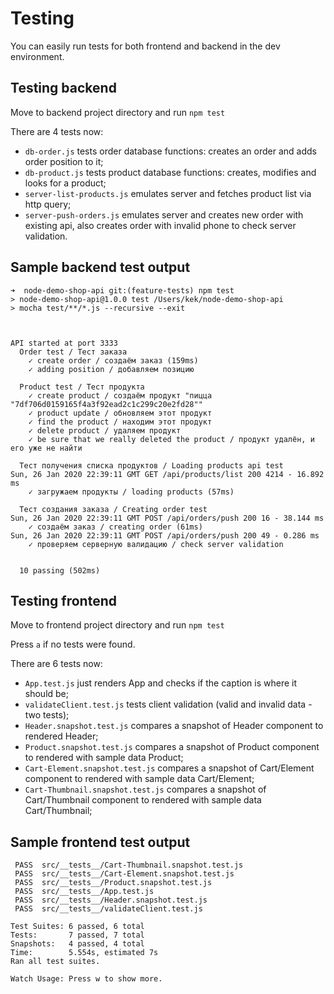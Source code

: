 # Testing
You can easily run tests for both frontend and backend in the dev environment.

## Testing backend
Move to backend project directory and run `npm test`

There are 4 tests now:
* `db-order.js` tests order database functions: creates an order and adds order position to it;
* `db-product.js` tests product database functions: creates, modifies and looks for a product;
* `server-list-products.js` emulates server and fetches product list via http query;
* `server-push-orders.js` emulates server and creates new order with existing api, also creates order with invalid phone to check server validation.

## Sample backend test output
```console
➜  node-demo-shop-api git:(feature-tests) npm test 
> node-demo-shop-api@1.0.0 test /Users/kek/node-demo-shop-api
> mocha test/**/*.js --recursive --exit



API started at port 3333
  Order test / Тест заказа
    ✓ create order / создаём заказ (159ms)
    ✓ adding position / добавляем позицию

  Product test / Тест продукта
    ✓ create product / создаём продукт "пицца "7df706d0159165f4a3f92ead2c1c299c20e2fd28""
    ✓ product update / обновляем этот продукт
    ✓ find the product / находим этот продукт
    ✓ delete product / удаляем продукт
    ✓ be sure that we really deleted the product / продукт удалён, и его уже не найти

  Тест получения списка продуктов / Loading products api test
Sun, 26 Jan 2020 22:39:11 GMT GET /api/products/list 200 4214 - 16.892 ms
    ✓ загружаем продукты / loading products (57ms)

  Тест создания заказа / Creating order test
Sun, 26 Jan 2020 22:39:11 GMT POST /api/orders/push 200 16 - 38.144 ms
    ✓ создаём заказ / creating order (61ms)
Sun, 26 Jan 2020 22:39:11 GMT POST /api/orders/push 200 49 - 0.286 ms
    ✓ проверяем серверную валидацию / check server validation


  10 passing (502ms)
  ```

## Testing frontend
Move to frontend project directory and run `npm test`

Press `a` if no tests were found.

There are 6 tests now:
* `App.test.js` just renders App and checks if the caption is where it should be;
* `validateClient.test.js` tests client validation (valid and invalid data - two tests);
* `Header.snapshot.test.js` compares a snapshot of Header component to rendered Header;
* `Product.snapshot.test.js` compares a snapshot of Product component to rendered with sample data Product;
* `Cart-Element.snapshot.test.js` compares a snapshot of Cart/Element component to rendered with sample data Cart/Element;
* `Cart-Thumbnail.snapshot.test.js` compares a snapshot of Cart/Thumbnail component to rendered with sample data Cart/Thumbnail;

## Sample frontend test output
```console
 PASS  src/__tests__/Cart-Thumbnail.snapshot.test.js
 PASS  src/__tests__/Cart-Element.snapshot.test.js
 PASS  src/__tests__/Product.snapshot.test.js
 PASS  src/__tests__/App.test.js
 PASS  src/__tests__/Header.snapshot.test.js
 PASS  src/__tests__/validateClient.test.js

Test Suites: 6 passed, 6 total
Tests:       7 passed, 7 total
Snapshots:   4 passed, 4 total
Time:        5.554s, estimated 7s
Ran all test suites.

Watch Usage: Press w to show more.
```
